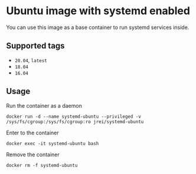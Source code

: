 # Ubuntu image with systemd enabled

You can use this image as a base container to run systemd services inside.

## Supported tags
 - `20.04`, `latest`
 - `18.04`
 - `16.04`

## Usage

Run the container as a daemon

`docker run -d --name systemd-ubuntu --privileged -v /sys/fs/cgroup:/sys/fs/cgroup:ro jrei/systemd-ubuntu`

Enter to the container

`docker exec -it systemd-ubuntu bash`

Remove the container

`docker rm -f systemd-ubuntu`
